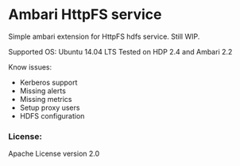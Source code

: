 # Ambari HttpFS service
Simple ambari extension for HttpFS hdfs service. Still WIP.

Supported OS: Ubuntu 14.04 LTS
Tested on HDP 2.4 and Ambari 2.2

Know issues:
* Kerberos support
* Missing alerts
* Missing metrics
* Setup proxy users
* HDFS configuration

### License: 
Apache License version 2.0
